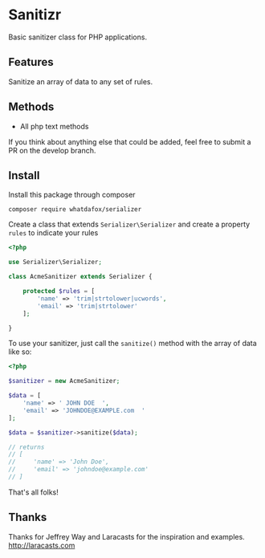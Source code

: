 # Sanitizr

Basic sanitizer class for PHP applications.

## Features

Sanitize an array of data to any set of rules.

## Methods

- All php text methods

If you think about anything else that could be added, feel free to submit a PR on the develop branch.

## Install

Install this package through composer

```
composer require whatdafox/serializer
```

Create a class that extends `Serializer\Serializer` and create a property `rules` to indicate your rules

```php
<?php

use Serializer\Serializer;

class AcmeSanitizer extends Serializer {

    protected $rules = [
        'name' => 'trim|strtolower|ucwords',
        'email' => 'trim|strtolower'
    ];

}
```

To use your sanitizer, just call the `sanitize()` method with the array of data like so:

```php
<?php

$sanitizer = new AcmeSanitizer;

$data = [
    'name' => ' JOHN DOE  ',
    'email' => 'JOHNDOE@EXAMPLE.com  '
];

$data = $sanitizer->sanitize($data);

// returns
// [
//     'name' => 'John Doe',
//     'email' => 'johndoe@example.com'
// ]

```

That's all folks!

## Thanks

Thanks for Jeffrey Way and Laracasts for the inspiration and examples. http://laracasts.com
